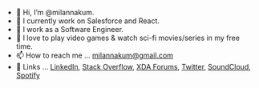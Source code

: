 - 👋 Hi, I’m @milannakum.
- 👀 I currently work on Salesforce and React.
- 🌱 I work as a Software Engineer.
- 💞️ I love to play video games & watch sci-fi movies/series in my free time.
- 📫 How to reach me ... milannakum@gmail.com
- 🔗 Links ... [LinkedIn](https://www.linkedin.com/in/milannakum), [Stack Overflow](https://stackoverflow.com/story/milannakum), [XDA Forums](https://forum.xda-developers.com/m/milancnakum.8315660), [Twitter](https://twitter.com/milannakum), [SoundCloud](https://soundcloud.com/milannakum), [Spotify](https://open.spotify.com/user/214i73ergfii4fh2taqtyzniy)

<!---
mnakum-incapsulate/mnakum-incapsulate is a ✨ special ✨ repository because its `README.md` (this file) appears on your GitHub profile.
You can click the Preview link to take a look at your changes.
--->
